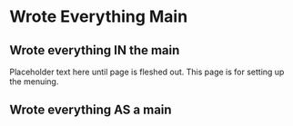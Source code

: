 # Wrote Everything Main

## Wrote everything IN the main

Placeholder text here until page is fleshed out. This page is for setting up the menuing.

## Wrote everything AS a main

